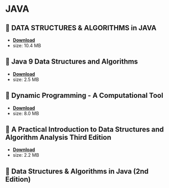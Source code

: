 # JAVA

## :rocket: DATA STRUCTURES & ALGORITHMS in JAVA

* [**Download**](./src/JAVA/Data-Structures-and-Algorithms-in-Java.pdf)
* size: 10.4 MB

## :rocket: Java 9 Data Structures and Algorithms

* [**Download**](./src/JAVA/java-9-data-structures-algorithms.pdf)
* size: 2.5 MB

## :rocket: Dynamic Programming - A Computational Tool

* [**Download**](./src/JAVA/Dynamic-Programming-A-Computational-Tool.pdf)
* size: 8.0 MB

## :rocket: A Practical Introduction to Data Structures and Algorithm Analysis Third Edition

* [**Download**](./src/JAVA/book.pdf)
* size: 2.2 MB

## :rocket: Data Structures & Algorithms in Java (2nd Edition)
